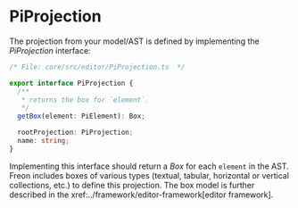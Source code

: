 # PiProjection

The projection from your model/AST is defined by implementing the _PiProjection_ interface:

```ts
/* File: core/src/editor/PiProjection.ts  */

export interface PiProjection {
  /**
   * returns the box for `element`.
   */
  getBox(element: PiElement): Box;

  rootProjection: PiProjection;
  name: string;
}
```

Implementing this interface should return a _Box_ for each `element` in the AST.
Freon includes boxes of various types (textual, tabular, horizontal or vertical collections, etc.)
to define this projection.
The box model is further described in the xref:../framework/editor-framework[editor framework].
